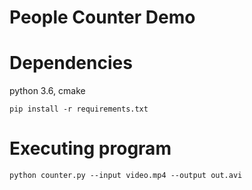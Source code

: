 
People Counter Demo
========================


Dependencies
========================
python 3.6, cmake

```
pip install -r requirements.txt
```

Executing program
========================
```
python counter.py --input video.mp4 --output out.avi
```
